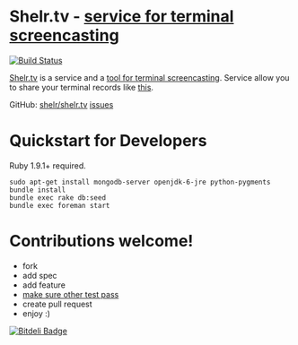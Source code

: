 # Shelr.tv - [service for terminal screencasting][TV]

[![Build Status](https://secure.travis-ci.org/antono/shelr.tv.png?branch=master)](http://travis-ci.org/antono/shelr.tv)

[Shelr.tv][TV] is a service and a
[tool for terminal screencasting](https://github.com/shelr/shelr).
Service allow you to share your terminal records like
[this](http://shelr.tv/records/4f427daf96a5690001000003).

GitHub: [shelr/shelr.tv](https://github.com/shelr/shelr.tv) [issues](https://github.com/shelr/shelr.tv/issues)

# Quickstart for Developers

Ruby 1.9.1+ required.

    sudo apt-get install mongodb-server openjdk-6-jre python-pygments
    bundle install
    bundle exec rake db:seed
    bundle exec foreman start

# Contributions welcome!

- fork
- add spec
- add feature
- [make sure other test pass](http://shelr.tv/records/4f8333f096608050cd000003)
- create pull request
- enjoy :)


[TV]: http://shelr.tv/


[![Bitdeli Badge](https://d2weczhvl823v0.cloudfront.net/shelr/shelr.tv/trend.png)](https://bitdeli.com/free "Bitdeli Badge")

